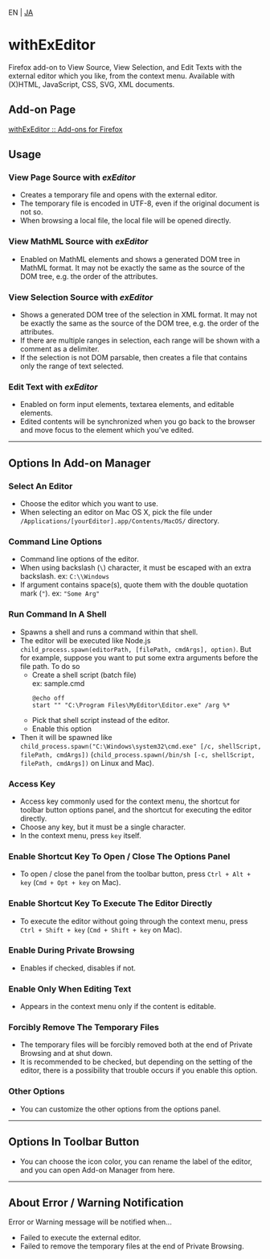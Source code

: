 EN | [JA](./README.ja.md)

# withExEditor
Firefox add-on to View Source, View Selection, and Edit Texts with the external editor which you like, from the context menu.
Available with (X)HTML, JavaScript, CSS, SVG, XML documents.

## Add-on Page
[withExEditor :: Add-ons for Firefox](https://addons.mozilla.org/ja/firefox/addon/withexeditor/ "withExEditor :: Add-ons for Firefox")

## Usage

### View Page Source with *exEditor*
* Creates a temporary file and opens with the external editor.
* The temporary file is encoded in UTF-8, even if the original document is not so.
* When browsing a local file, the local file will be opened directly.

### View MathML Source with *exEditor*
* Enabled on MathML elements and shows a generated DOM tree in MathML format. It may not be exactly the same as the source of the DOM tree, e.g. the order of the attributes.

### View Selection Source with *exEditor*
* Shows a generated DOM tree of the selection in XML format. It may not be exactly the same as the source of the DOM tree, e.g. the order of the attributes.
* If there are multiple ranges in selection, each range will be shown with a comment as a delimiter.
* If the selection is not DOM parsable, then creates a file that contains only the range of text selected.

### Edit Text with *exEditor*
* Enabled on form input elements, textarea elements, and editable elements.
* Edited contents will be synchronized when you go back to the browser and move focus to the element which you've edited.

***

## Options In Add-on Manager

### Select An Editor
* Choose the editor which you want to use.
* When selecting an editor on Mac OS X, pick the file under `/Applications/[yourEditor].app/Contents/MacOS/` directory.

### Command Line Options
* Command line options of the editor.
* When using backslash (`\`) character, it must be escaped with an extra backslash.
ex: `C:\\Windows`
* If argument contains space(s), quote them with the double quotation mark (`"`).
ex: `"Some Arg"`

### Run Command In A Shell
* Spawns a shell and runs a command within that shell.
* The editor will be executed like Node.js `child_process.spawn(editorPath, [filePath, cmdArgs], option)`.
  But for example, suppose you want to put some extra arguments before the file path.
  To do so
  * Create a shell script (batch file)  
    ex: sample.cmd  
    ```
    @echo off  
    start "" "C:\Program Files\MyEditor\Editor.exe" /arg %*
    ```
  * Pick that shell script instead of the editor.
  * Enable this option
* Then it will be spawned like `child_process.spawn("C:\Windows\system32\cmd.exe" [/c, shellScript, filePath, cmdArgs])` (`child_process.spawn(/bin/sh [-c, shellScript, filePath, cmdArgs])` on Linux and Mac).

### Access Key
* Access key commonly used for the context menu, the shortcut for toolbar button options panel, and the shortcut for executing the editor directly.
* Choose any key, but it must be a single character.
* In the context menu, press `key` itself.

### Enable Shortcut Key To Open / Close The Options Panel
* To open / close the panel from the toolbar button, press `Ctrl + Alt + key` (`Cmd + Opt + key` on Mac).

### Enable Shortcut Key To Execute The Editor Directly
* To execute the editor without going through the context menu, press `Ctrl + Shift + key` (`Cmd + Shift + key` on Mac).

### Enable During Private Browsing
* Enables if checked, disables if not.

### Enable Only When Editing Text
* Appears in the context menu only if the content is editable.

### Forcibly Remove The Temporary Files
* The temporary files will be forcibly removed both at the end of Private Browsing and at shut down.
* It is recommended to be checked, but depending on the setting of the editor, there is a possibility that trouble occurs if you enable this option.

### Other Options
* You can customize the other options from the options panel.

***

## Options In Toolbar Button
* You can choose the icon color, you can rename the label of the editor, and you can open Add-on Manager from here.

***

## About Error / Warning Notification
Error or Warning message will be notified when...
* Failed to execute the external editor.
* Failed to remove the temporary files at the end of Private Browsing.
